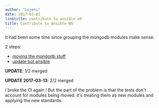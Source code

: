 ```yaml
---
author: "Lujeni"
date: 2017-03-03
linktitle: contribute to ansible w9
title: Contribute to Ansible W9
---
```

It had been some time since grouping the mongodb modules make sense.

2 steps:

- [moving the mongodb stuff](https://github.com/ansible/ansible/pull/22187)
- [update bot ansible](https://github.com/ansible/ansibullbot/pull/397#event-984269667)


**UPDATE**: 1/2 merged

**UPDATE 2017-03-13**: 2/2 merged

I broke the CI again ! But the part of the problem is that the tests don't account for modules being moved. it's treating them as new modules and applying the new standards.

